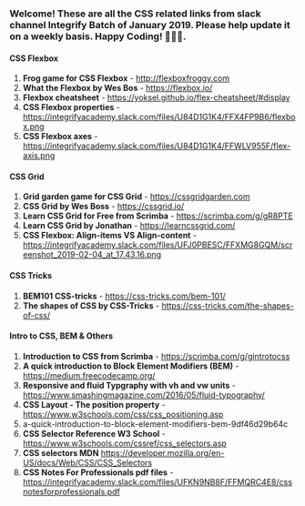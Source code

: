 ### Welcome! These are all the CSS related links from slack channel Integrify Batch of January 2019. Please help update it on a weekly basis. Happy Coding! 🙊😀😍.

#### CSS Flexbox

1. **Frog game for CSS Flexbox** - http://flexboxfroggy.com
2. **What the Flexbox by Wes Bos** - https://flexbox.io/
3. **Flexbox cheatsheet** - https://yoksel.github.io/flex-cheatsheet/#display
4. **CSS Flexbox properties** - https://integrifyacademy.slack.com/files/U84D1G1K4/FFX4FP9B6/flexbox.png
5. **CSS Flexbox axes** - https://integrifyacademy.slack.com/files/U84D1G1K4/FFWLV955F/flex-axis.png

#### CSS Grid

1. **Grid garden game for CSS Grid** - https://cssgridgarden.com
2. **CSS Grid by Wes Boss** - https://cssgrid.io/
3. **Learn CSS Grid for Free from Scrimba** - https://scrimba.com/g/gR8PTE
4. **Learn CSS Grid by Jonathan** - https://learncssgrid.com/
5. **CSS Flexbox: Align-items VS Align-content** - https://integrifyacademy.slack.com/files/UFJ0PBESC/FFXMG8GQM/screenshot_2019-02-04_at_17.43.16.png

#### CSS Tricks

1. **BEM101 CSS-tricks** - https://css-tricks.com/bem-101/
2. **The shapes of CSS by CSS-Tricks** - https://css-tricks.com/the-shapes-of-css/

#### Intro to CSS, BEM & Others

1. **Introduction to CSS from Scrimba** - https://scrimba.com/g/gintrotocss
2. **A quick introduction to Block Element Modifiers (BEM)** - https://medium.freecodecamp.org/
3. **Responsive and fluid Typgraphy with vh and vw units** - https://www.smashingmagazine.com/2016/05/fluid-typography/
4. **CSS Layout - The position property** - https://www.w3schools.com/css/css_positioning.asp
5. a-quick-introduction-to-block-element-modifiers-bem-9df46d29b64c
6. **CSS Selector Reference W3 School** - https://www.w3schools.com/cssref/css_selectors.asp
7. **CSS selectors MDN** https://developer.mozilla.org/en-US/docs/Web/CSS/CSS_Selectors
8. **CSS Notes For Professionals pdf files** - https://integrifyacademy.slack.com/files/UFKN9NB8F/FFMQRC4E8/cssnotesforprofessionals.pdf
